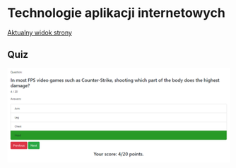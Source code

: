 # Technologie aplikacji internetowych
[Aktualny widok strony](https://mateuszjanczak.github.io/L4_TAI/index.html)

## Quiz
![Quiz](preview.png)